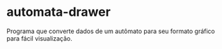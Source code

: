 # automata-drawer
Programa que converte dados de um autômato para seu formato gráfico para fácil visualização.
